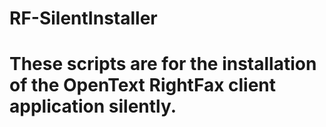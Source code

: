 # RF-SilentInstaller
# These scripts are for the installation of the OpenText RightFax client application silently.